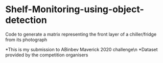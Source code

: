 # Shelf-Monitoring-using-object-detection
Code to generate a matrix representing the front layer of a chiller/fridge from its photograph

*This is my submission to ABinbev Maverick 2020 challenge\n
*Dataset provided by the competition organisers

